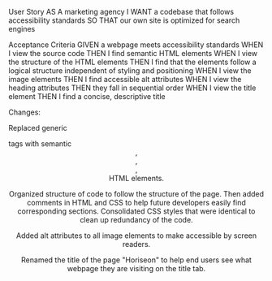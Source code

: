 User Story
AS A marketing agency
I WANT a codebase that follows accessibility standards
SO THAT our own site is optimized for search engines

Acceptance Criteria
GIVEN a webpage meets accessibility standards
WHEN I view the source code
THEN I find semantic HTML elements
WHEN I view the structure of the HTML elements
THEN I find that the elements follow a logical structure independent of styling and positioning
WHEN I view the image elements
THEN I find accessible alt attributes
WHEN I view the heading attributes
THEN they fall in sequential order
WHEN I view the title element
THEN I find a concise, descriptive title


Changes: 

Replaced generic <div> tags with semantic <header>,<main>,<aside>,<section> HTML elements.

Organized structure of code to follow the structure of the page. 
Then added comments in HTML and CSS to help future developers easily find corresponding sections. 
Consolidated CSS styles that were identical to clean up redundancy of the code. 

Added alt attributes to all image elements to make accessible by screen readers.

Renamed the title of the page "Horiseon" to help end users see what webpage they are visiting on the title tab. 




